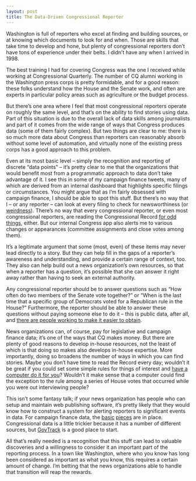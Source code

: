 ```yaml
---
layout: post
title: The Data-Driven Congressional Reporter
---
```


Washington is full of reporters who excel at finding and building sources, or at knowing which documents to look for and when. Those are skills that take time to develop and hone, but plenty of congressional reporters don’t have tons of experience under their belts. I didn’t have any when I arrived in 1998.

The best training I had for covering Congress was the one I received while working at Congressional Quarterly. The number of CQ alumni working in the Washington press corps is pretty formidable, and for a good reason: these folks understand how the House and the Senate work, and often are experts in particular policy areas such as agriculture or the budget process.

But there’s one area where I feel that most congressional reporters operate on roughly the same level, and that’s on the ability to find stories using data. Part of this situation is due to the overall lack of data skills among journalists and part of it comes from the wide range of ways that Congress produces data (some of them fairly complex). But two things are clear to me: there is so much more data about Congress than reporters can reasonably absorb without some level of automation, and virtually none of the existing press corps has a good approach to this problem.

Even at its most basic level – simply the recognition and reporting of discrete “data points” – it’s pretty clear to me that the organizations that would benefit most from a programmatic approach to data don’t take advantage of it. I see this in some of my campaign finance tweets, many of which are derived from an internal dashboard that highlights specific filings or circumstances. You might argue that as I’m fairly obsessed with campaign finance, I should be able to spot this stuff. But there’s no way that I – or any reporter – can look at every filing to check for newsworthiness (or [weirdness](http://campaignfinance.tumblr.com/)). There’s no way that every congressional reporter, or even most congressional reporters, are reading the Congressional Record [for odd things](http://personalexplanations.tumblr.com/), either. But our internal Congress app also alerts me to various changes or appearances (committee assignments and close votes among them).

It’s a legitimate argument that some (most, even) of these items may never lead directly to a story. But they can help fill in the gaps of a reporter’s awareness and understanding, and provide a certain range of context, too. They also can help build out a news organization’s own resources, so that when a reporter has a question, it’s possible that she can answer it right away rather than having to seek an external authority.

Any congressional reporter should be to answer questions such as “How often do two members of the Senate vote together?” or “When is the last time that a specific group of Democrats voted for a Republican rule in the House?” Furthermore, the reporter should be able to answer these questions without paying someone else to do it – this is public data, after all, and [there are people working to make it easier to obtain](https://github.com/unitedstates/congress).

News organizations can, of course, pay for legislative and campaign finance data; it’s one of the ways that CQ makes money. But there are plenty of good reasons to develop in-house resources, not the least of which is that doing so makes also develops in-house expertise. More importantly, doing so broadens the number of ways in which you can find stories. Maybe you don’t have time to read the Record every day; wouldn’t it be great if you could set some simple rules for things of interest and [have a computer do it for you](https://scout.sunlightfoundation.com/)? Wouldn’t it make sense that a computer could find the exception to the rule among a series of House votes that occurred while you were out interviewing people?

This isn’t some fantasy talk; if your news organization has people who can setup and maintain web publishing software, it’s pretty likely that they would know how to construct a system for alerting reporters to significant events in data. For campaign finance data, the [basic](https://github.com/NYTimes/Fech) [pieces](https://github.com/cschnaars/FEC-Scraper) are in place. Congressional data is a little trickier because it has a number of different sources, but [GovTrack](http://www.govtrack.us/developers) is a good place to start.

All that’s really needed is a recognition that this stuff can lead to valuable discoveries and a willingness to consider it an important part of the reporting process. In a town like Washington, where who you know has long been considered as important as what you know, this requires a certain amount of change. I’m betting that the news organizations able to handle that transition will reap the rewards.